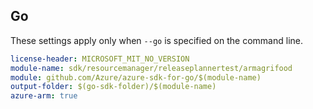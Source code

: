 ## Go

These settings apply only when `--go` is specified on the command line.

```yaml $(go) && $(track2)
license-header: MICROSOFT_MIT_NO_VERSION
module-name: sdk/resourcemanager/releaseplannertest/armagrifood
module: github.com/Azure/azure-sdk-for-go/$(module-name)
output-folder: $(go-sdk-folder)/$(module-name)
azure-arm: true
```
